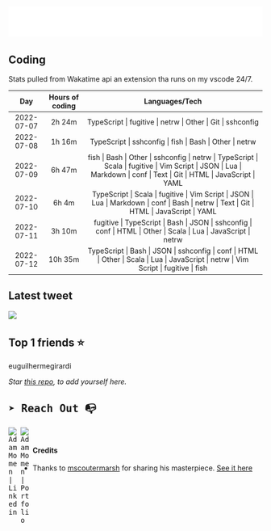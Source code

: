 
![test image size](/assets/welcome_message.gif)

## Coding
Stats pulled from Wakatime api an extension tha runs on my vscode 24/7.

|Day|Hours of coding|Languages/Tech|
|:-:|:-:|:-:|
|2022-07-07|2h 24m|TypeScript &#124; fugitive &#124; netrw &#124; Other &#124; Git &#124; sshconfig|
|2022-07-08|1h 16m|TypeScript &#124; sshconfig &#124; fish &#124; Bash &#124; Other &#124; netrw|
|2022-07-09|6h 47m|fish &#124; Bash &#124; Other &#124; sshconfig &#124; netrw &#124; TypeScript &#124; Scala &#124; fugitive &#124; Vim Script &#124; JSON &#124; Lua &#124; Markdown &#124; conf &#124; Text &#124; Git &#124; HTML &#124; JavaScript &#124; YAML|
|2022-07-10|6h 4m|TypeScript &#124; Scala &#124; fugitive &#124; Vim Script &#124; JSON &#124; Lua &#124; Markdown &#124; conf &#124; Bash &#124; netrw &#124; Text &#124; Git &#124; HTML &#124; JavaScript &#124; YAML|
|2022-07-11|3h 10m|fugitive &#124; TypeScript &#124; Bash &#124; JSON &#124; sshconfig &#124; conf &#124; HTML &#124; Other &#124; Scala &#124; Lua &#124; JavaScript &#124; netrw|
|2022-07-12|10h 35m|TypeScript &#124; Bash &#124; JSON &#124; sshconfig &#124; conf &#124; HTML &#124; Other &#124; Scala &#124; Lua &#124; JavaScript &#124; netrw &#124; Vim Script &#124; fugitive &#124; fish|

## Latest tweet
[<img src="<tweet-image-url>" width="400">](<tweet-url>)

## Top 1 friends ⭐️
euguilhermegirardi

*Star [this repo](https://github.com/AdamMomen/AdamMomen), to add yourself here.*


<samp>

## ➤ Reach Out :mailbox_with_no_mail:

>
  <a href="https://www.linkedin.com/in/adam-momen-99596275/">
     <img align="left" alt="Adam Momen | Linkedin" width="24px" src="./assets/Linkedin.svg" />
   </a>

   <a href="https://adammomen.com/">
     <img align="left" alt="Adam Momen | Portfolio" width="24px" src="./assets/web.svg" />
   </a>

</samp>

<br>

#### Credits
* Thanks to [mscoutermarsh](https://github.com/mscoutermarsh) for sharing his masterpiece. [See it here](https://github.com/mscoutermarsh/mscoutermarsh)